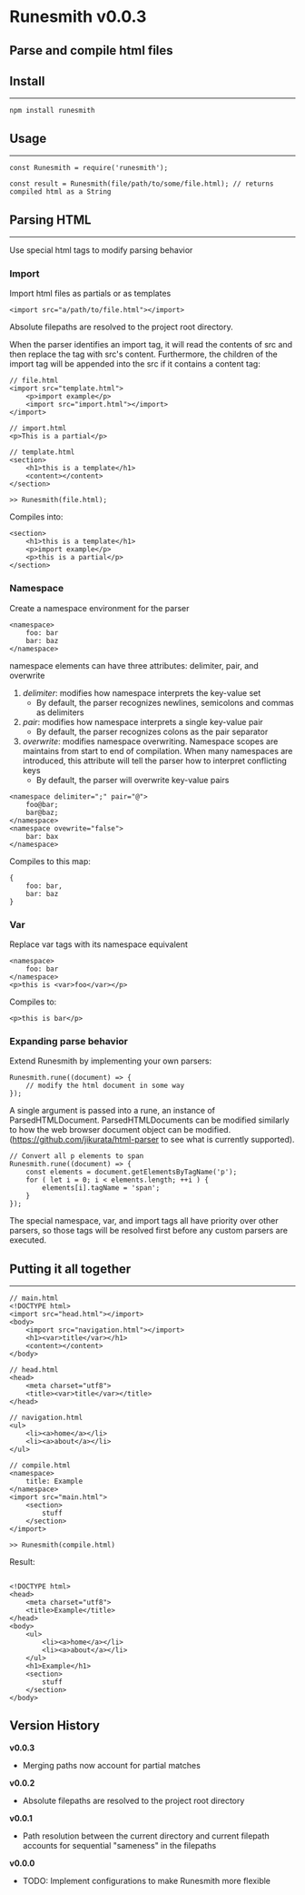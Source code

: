 # Runesmith v0.0.3
Parse and compile html files
---
## Install
---
```
npm install runesmith
```
## Usage
---
```
const Runesmith = require('runesmith');

const result = Runesmith(file/path/to/some/file.html); // returns compiled html as a String
```
## Parsing HTML
---
Use special html tags to modify parsing behavior
### Import
Import html files as partials or as templates
```
<import src="a/path/to/file.html"></import>
```
Absolute filepaths are resolved to the project root directory.

When the parser identifies an import tag, it will read the contents of src and then replace the tag with src's content. Furthermore, the children of the import tag will be appended into the src if it contains a content tag:
```
// file.html
<import src="template.html">
    <p>import example</p>
    <import src="import.html"></import>
</import>

// import.html
<p>This is a partial</p>

// template.html
<section>
    <h1>this is a template</h1>
    <content></content>
</section>

>> Runesmith(file.html);
```
Compiles into:
```
<section>
    <h1>this is a template</h1>
    <p>import example</p>
    <p>this is a partial</p>
</section>
```
### Namespace
Create a namespace environment for the parser
```
<namespace>
    foo: bar
    bar: baz
</namespace>
```
namespace elements can have three attributes: delimiter, pair, and overwrite
1. *delimiter*: modifies how namespace interprets the key-value set
    - By default, the parser recognizes newlines, semicolons and commas as delimiters
2. *pair*: modifies how namespace interprets a single key-value pair
    - By default, the parser recognizes colons as the pair separator
3. *overwrite*: modifies namespace overwriting. Namespace scopes are maintains from start to end of compilation. When many namespaces are introduced, this attribute will tell the parser how to interpret conflicting keys
    - By default, the parser will overwrite key-value pairs
```
<namespace delimiter=";" pair="@">
    foo@bar;
    bar@baz;
</namespace>
<namespace ovewrite="false">
    bar: bax
</namespace>
```
Compiles to this map:
```
{
    foo: bar,
    bar: baz
}
```
### Var
Replace var tags with its namespace equivalent
```
<namespace>
    foo: bar
</namespace>
<p>this is <var>foo</var></p>
```
Compiles to:
```
<p>this is bar</p>
```
### Expanding parse behavior
Extend Runesmith by implementing your own parsers:
```
Runesmith.rune((document) => {
    // modify the html document in some way
});
```
A single argument is passed into a rune, an instance of ParsedHTMLDocument. 
ParsedHTMLDocuments can be modified similarly to how the web browser document object can be modified. (https://github.com/jikurata/html-parser to see what is currently supported).
```
// Convert all p elements to span
Runesmith.rune((document) => {
    const elements = document.getElementsByTagName('p');
    for ( let i = 0; i < elements.length; ++i ) {
        elements[i].tagName = 'span';
    }
});
```
The special namespace, var, and import tags all have priority over other parsers, so those tags will be resolved first before any custom parsers are executed.
## Putting it all together
---
```
// main.html
<!DOCTYPE html>
<import src="head.html"></import>
<body>
    <import src="navigation.html"></import>
    <h1><var>title</var></h1>
    <content></content>
</body>

// head.html
<head>
    <meta charset="utf8">
    <title><var>title</var></title>
</head>

// navigation.html
<ul>
    <li><a>home</a></li>
    <li><a>about</a></li>
</ul>

// compile.html
<namespace>
    title: Example
</namespace>
<import src="main.html">
    <section>
        stuff
    </section>
</import>

>> Runesmith(compile.html)
```
Result:
```
    
<!DOCTYPE html>
<head>
    <meta charset="utf8">
    <title>Example</title>
</head>
<body>
    <ul>
        <li><a>home</a></li>
        <li><a>about</a></li>
    </ul>
    <h1>Example</h1>
    <section>
        stuff
    </section>
</body>
```
## Version History
**v0.0.3**
- Merging paths now account for partial matches

**v0.0.2**
- Absolute filepaths are resolved to the project root directory

**v0.0.1**
- Path resolution between the current directory and current filepath accounts for sequential "sameness" in the filepaths

**v0.0.0**
- TODO: Implement configurations to make Runesmith more flexible
